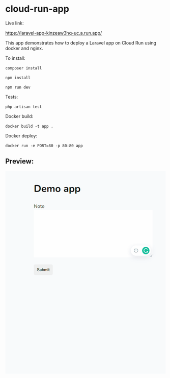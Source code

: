 # cloud-run-app

Live link:

<a href="https://laravel-app-kjnzeaw3hq-uc.a.run.app/" target="_blank">https://laravel-app-kjnzeaw3hq-uc.a.run.app/</a>

This app demonstrates how to deploy a Laravel app on Cloud Run using docker and nginx.

To install:

```
composer install
```

```
npm install
```

```
npm run dev
```

Tests:
```
php artisan test
```

Docker build:

```
docker build -t app .
```

Docker deploy:

```
docker run -e PORT=80 -p 80:80 app
```

## Preview:

![Preview note taker app](./public/images/preview.gif)